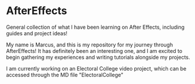 # AfterEffects
General collection of what I have been learning on After Effects, including guides and project ideas! 

My name is Marcus, and this is my repository for my journey through AfterEffects! It has definitely been an interesting one, and I am excited to begin gathering my experiences and writing tutorials alongside my projects. 

I am currently working on an Electoral College video project, which can be accessed through the MD file "ElectoralCollege" 
